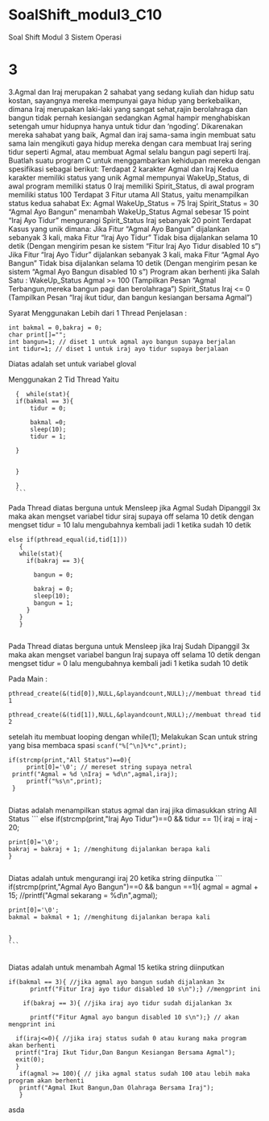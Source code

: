 # SoalShift_modul3_C10
Soal Shift Modul 3 Sistem Operasi

# 3
3.Agmal dan Iraj merupakan 2 sahabat yang sedang kuliah dan hidup satu kostan, sayangnya mereka mempunyai gaya hidup yang berkebalikan, dimana Iraj merupakan laki-laki yang sangat sehat,rajin berolahraga dan bangun tidak pernah kesiangan sedangkan Agmal hampir menghabiskan setengah umur hidupnya hanya untuk tidur dan ‘ngoding’. Dikarenakan mereka sahabat yang baik, Agmal dan iraj sama-sama ingin membuat satu sama lain mengikuti gaya hidup mereka dengan cara membuat Iraj sering tidur seperti Agmal, atau membuat Agmal selalu bangun pagi seperti Iraj. Buatlah suatu program C untuk menggambarkan kehidupan mereka dengan spesifikasi sebagai berikut:
Terdapat 2 karakter Agmal dan Iraj
Kedua karakter memiliki status yang unik
Agmal mempunyai WakeUp_Status, di awal program memiliki status 0
Iraj memiliki Spirit_Status, di awal program memiliki status 100
Terdapat 3 Fitur utama
All Status, yaitu menampilkan status kedua sahabat
Ex: Agmal WakeUp_Status = 75 
      Iraj Spirit_Status = 30
“Agmal Ayo Bangun” menambah WakeUp_Status Agmal sebesar 15 point
“Iraj Ayo Tidur” mengurangi Spirit_Status Iraj sebanyak 20 point
Terdapat Kasus yang unik dimana:
Jika Fitur “Agmal Ayo Bangun” dijalankan sebanyak 3 kali, maka Fitur “Iraj Ayo Tidur” Tidak bisa dijalankan selama 10 detik (Dengan mengirim pesan ke sistem “Fitur Iraj Ayo Tidur disabled 10 s”)
Jika Fitur  “Iraj Ayo Tidur” dijalankan sebanyak 3 kali, maka Fitur “Agmal Ayo Bangun” Tidak bisa dijalankan selama 10 detik (Dengan mengirim pesan ke sistem “Agmal Ayo Bangun disabled 10 s”)
Program akan berhenti jika Salah Satu :
WakeUp_Status Agmal >= 100 (Tampilkan Pesan “Agmal Terbangun,mereka bangun pagi dan berolahraga”)
Spirit_Status Iraj <= 0 (Tampilkan Pesan “Iraj ikut tidur, dan bangun kesiangan bersama Agmal”)


Syarat Menggunakan Lebih dari 1 Thread
Penjelasan :

```int agmal = 0,iraj =100;
int bakmal = 0,bakraj = 0;
char print[]="";
int bangun=1; // diset 1 untuk agmal ayo bangun supaya berjalan
int tidur=1; // diset 1 untuk iraj ayo tidur supaya berjalaan
```
Diatas adalah set untuk variabel gloval

Menggunakan 2 Tid Thread Yaitu 
  ```   if(pthread_equal(id,tid[0]))//thread untuk menjalankan counter
    {  while(stat){
	if(bakmal == 3){
		tidur = 0;
		
		bakmal =0;
		sleep(10);
		tidur = 1;
	
	}
	
	
	}
					
    }
    ```  
  ```
 Pada Thread diatas berguna untuk Mensleep jika Agmal Sudah Dipanggil 3x maka akan mengset variabel tidur siraj supaya off selama 10 detik dengan mengset tidur = 10 lalu mengubahnya kembali jadi 1 ketika sudah 10 detik
 
 ```
 else if(pthread_equal(id,tid[1]))
    {	
	while(stat){
      if(bakraj == 3){
   		
		bangun = 0;
		
      	bakraj = 0;
      	sleep(10);
      	bangun = 1;
	  }
	}
	}
  ```
  
  ```
  ```
 Pada Thread diatas berguna untuk Mensleep jika Iraj Sudah Dipanggil 3x maka akan mengset variabel bangun Iraj supaya off selama 10 detik dengan mengset tidur = 0 lalu mengubahnya kembali jadi 1 ketika sudah 10 detik
 
 Pada Main :
  ```
  pthread_create(&(tid[0]),NULL,&playandcount,NULL);//membuat thread tid 1

pthread_create(&(tid[1]),NULL,&playandcount,NULL);//membuat thread tid 2
  ```
  setelah itu membuat looping dengan while(1);
  Melakukan Scan untuk string yang bisa membaca spasi
  `
  scanf("%[^\n]%*c",print);
  `
    
   ``` 
   if(strcmp(print,"All Status")==0){
      	print[0]='\0'; // mereset string supaya netral
	printf("Agmal = %d \nIraj = %d\n",agmal,iraj);		
        printf("%s\n",print);
	}
   ```
   ```
   ```
   Diatas adalah menampilkan status agmal dan iraj jika dimasukkan string All Status
      ``` 
else if(strcmp(print,"Iraj Ayo Tidur")==0 && tidur == 1){
	iraj = iraj - 20;
	
	print[0]='\0';	
	bakraj = bakraj + 1; //menghitung dijalankan berapa kali
	}
   ``` 
   ```
   Diatas adalah untuk mengurangi iraj 20 ketika string diinputka
    ```
     if(strcmp(print,"Agmal Ayo Bangun")==0 && bangun ==1){
	agmal = agmal + 15;
	//printf("Agmal sekarang = %d\n",agmal);
	
	print[0]='\0';	
	bakmal = bakmal + 1; //menghitung dijalankan berapa kali

	
	}
    ```
   ```
   ```
   
   Diatas adalah untuk menambah Agmal 15 ketika string diinputkan 
   
  ```
  if(bakmal == 3){ //jika agmal ayo bangun sudah dijalankan 3x 
		printf("Fitur Iraj ayo tidur disabled 10 s\n");} //mengprint ini
		
      if(bakraj == 3){ //jika iraj ayo tidur sudah dijalankan 3x
   		
		printf("Fitur Agmal ayo bangun disabled 10 s\n");} // akan mengprint ini
			
	if(iraj<=0){ //jika iraj status sudah 0 atau kurang maka program akan berhenti
	printf("Iraj Ikut Tidur,Dan Bangun Kesiangan Bersama Agmal");	
	exit(0);	
	}
	 if(agmal >= 100){ // jika agmal status sudah 100 atau lebih maka program akan berhenti
	 printf("Agmal Ikut Bangun,Dan Olahraga Bersama Iraj");
	 }

  ```
  
  asda
